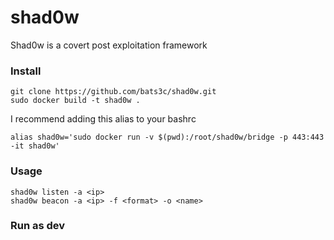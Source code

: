# shad0w

Shad0w is a covert post exploitation framework

### Install

    git clone https://github.com/bats3c/shad0w.git
    sudo docker build -t shad0w .

I recommend adding this alias to your bashrc

    alias shad0w='sudo docker run -v $(pwd):/root/shad0w/bridge -p 443:443 -it shad0w'

### Usage

    shad0w listen -a <ip>
    shad0w beacon -a <ip> -f <format> -o <name>

### Run as dev